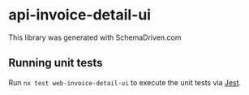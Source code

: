 
# api-invoice-detail-ui

This library was generated with SchemaDriven.com

## Running unit tests

Run `nx test web-invoice-detail-ui` to execute the unit tests via [Jest](https://jestjs.io).

